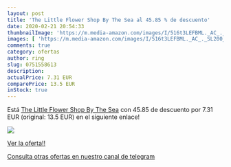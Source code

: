 ```yaml
---
layout: post
title: 'The Little Flower Shop By The Sea al 45.85 % de descuento'
date: 2020-02-21 20:54:33
thumbnailImage: 'https://m.media-amazon.com/images/I/516t3LEFBML._AC_._SL200_.jpg'
images: [ 'https://m.media-amazon.com/images/I/516t3LEFBML._AC_._SL200_.jpg' ]
comments: true
category: ofertas
author: ring
slug: 0751558613
description:
actualPrice: 7.31 EUR
comparePrice: 13.5 EUR
inStock: true
---
```


Está [The Little Flower Shop By The Sea](https://www.amazon.es/dp/0751558613/?tag=redken-21) con 45.85 de descuento por 7.31 EUR (original: 13.5 EUR) en el siguiente enlace!

[![](https://m.media-amazon.com/images/I/516t3LEFBML._AC_._SL200_.jpg)](https://www.amazon.es/dp/0751558613/?tag=redken-21)

[Ver la oferta!!](https://www.amazon.es/dp/0751558613/?tag=redken-21)

[Consulta otras ofertas en nuestro canal de telegram](https://t.me/s/ofertas25)
